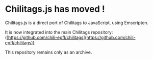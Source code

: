 #  Chilitags.js has moved !

Chilitags.js is a direct port of Chilitags to JavaScript, using Emscripten.

It is now integrated into the main Chilitags repository: ([https://github.com/chili-epfl/chilitags](https://github.com/chili-epfl/chilitags))

This repository remains only as an archive.
